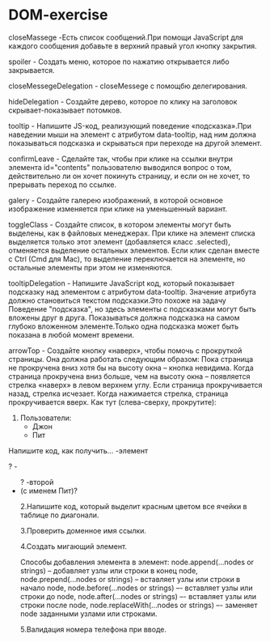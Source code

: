 # DOM-exercise
closeMassege -Есть список сообщений.При помощи JavaScript для каждого сообщения добавьте в верхний правый угол кнопку закрытия.

spoiler - Создать меню, которое по нажатию открывается либо закрывается.

closeMessegeDelegation - closeMessege с помощбю делегирования.

hideDelegation - Создайте дерево, которое по клику на заголовок скрывает-показывает потомков.

tooltip - Напишите JS-код, реализующий поведение «подсказка».При наведении мыши на элемент с атрибутом data-tooltip, над ним должна показываться подсказка и скрываться при переходе на другой элемент.

confirmLeave - Сделайте так, чтобы при клике на ссылки внутри элемента id="contents" пользователю выводился вопрос о том, действительно ли он хочет покинуть страницу, и если он не хочет, то прерывать переход по ссылке.

galery - Создайте галерею изображений, в которой основное изображение изменяется при клике на уменьшенный вариант.

toggleClass - Создайте список, в котором элементы могут быть выделены, как в файловых менеджерах.
При клике на элемент списка выделяется только этот элемент (добавляется класс .selected), отменяется выделение остальных элементов.
Если клик сделан вместе с Ctrl (Cmd для Mac), то выделение переключается на элементе, но остальные элементы при этом не изменяются.

tooltipDelegation - Напишите JavaScript код, который показывает подсказку над элементом с атрибутом data-tooltip. Значение атрибута должно становиться текстом подсказки.Это похоже на задачу Поведение "подсказка", но здесь элементы с подсказками могут быть вложены друг в друга. Показываться должна подсказка на самом глубоко вложенном элементе.Только одна подсказка может быть показана в любой момент времени.

arrowTop - Создайте кнопку «наверх», чтобы помочь с прокруткой страницы.
Она должна работать следующим образом:
Пока страница не прокручена вниз хотя бы на высоту окна – кнопка невидима.
Когда страница прокручена вниз больше, чем на высоту окна – появляется стрелка «наверх» в левом верхнем углу. Если страница прокручивается назад, стрелка исчезает.
Когда нажимается стрелка, страница прокручивается вверх.
Как тут (слева-сверху, прокрутите):

  1.
      <body>
        <div>Пользователи:</div>
        <ul>
          <li>Джон</li>
          <li>Пит</li>
        </ul>
      </body>
Напишите код, как получить…
-элемент <div>?
-<ul>?
-второй <li> (с именем Пит)?
  
2.Напишите код, который выделит красным цветом все ячейки в таблице по диагонали.
  
3.Проверить доменное имя ссылки.
  
4.Создать мигающий элемент.

Способы добавления элемента в элемент:
node.append(...nodes or strings) – добавляет узлы или строки в конец node,
node.prepend(...nodes or strings) – вставляет узлы или строки в начало node,
node.before(...nodes or strings) –- вставляет узлы или строки до node,
node.after(...nodes or strings) –- вставляет узлы или строки после node,
node.replaceWith(...nodes or strings) –- заменяет node заданными узлами или строками.
  
5.Валидация номера телефона при вводе.
